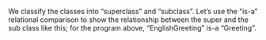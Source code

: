 We classify the classes into “superclass” and “subclass”. Let’s use the “is-a” relational comparison to show the relationship between the super and the sub class like this; for the program above, “EnglishGreeting” is-a “Greeting”.

